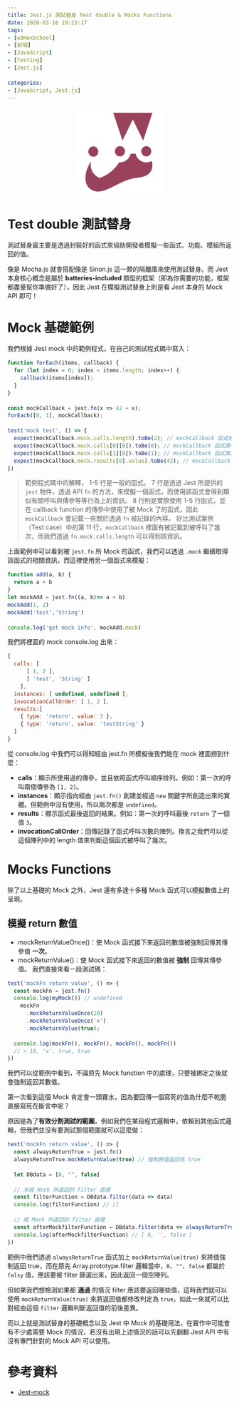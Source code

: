 ```yaml
---
title: Jest.js 測試替身 Test double & Mocks Functions
date: 2020-03-16 19:23:17
tags:
- [w3HexSchool]
- [前端]
- [JavaScript]
- [Testing]
- [Jest.js]

categories: 
- [JavaScript, Jest.js]
---
```


<div style="display:flex;justify-content:center;">
  <img style="object-fit:cover;" alt="jest-logo" src='/images/Jest/jest-logo.png' width='200px' height='200px' />
</div>

# Test double 測試替身

測試替身最主要是透過封裝好的函式來協助開發者模擬一些函式、功能、模組所返回的值。

像是 Mocha.js 就會搭配像是 Sinon.js 這一類的隔離庫來使用測試替身。而 Jest 本身核心概念是屬於 **batteries-included** 類型的框架（即為你需要的功能，框架都盡量幫你準備好了），因此 Jest 在模擬測試替身上則是看 Jest 本身的 Mock API 即可！

<!--more-->

# Mock 基礎範例
我們根據 Jest mock 中的範例程式，在自己的測試程式碼中寫入：
```javascript
function forEach(items, callback) {
  for (let index = 0; index < items.length; index++) {
    callback(items[index]);
  }
}

const mockCallback = jest.fn(x => 42 + x);
forEach([0, 1], mockCallback);

test('mock test', () => {
  expect(mockCallback.mock.calls.length).toBe(2); // mockCallback 函式應該被呼叫了 `2` 次
  expect(mockCallback.mock.calls[0][0]).toBe(0); // mockCallback 函式第一次呼叫時第一個參數是 `0`
  expect(mockCallback.mock.calls[1][0]).toBe(1); // mockCallback 函式第二次呼叫時第一個參數是 `1`
  expect(mockCallback.mock.results[0].value).toBe(42); // mockCallback 函式第一次呼叫時，callback 返回的值是 42
})

```

> 範例程式碼中的解釋，
> 1-5 行是一般的函式。
> 7 行是透過 Jest 所提供的 `jest` 物件，透過 API `fn` 的方法，來模擬一個函式，而使用該函式會得到類似有關呼叫與傳參等等行為上的資訊。
> 8 行則是實際使用 1-5 行函式，並在 callback function 的傳參中使用了被 Mock 了的函式，因此 `mockCallback` 會記載一些關於透過 `fn` 被記錄的內容。
> 好比測試案例（Test case）中的第 11 行，`mockCallback` 裡面有被記載到被呼叫了幾次，而我們透過 `fn.mock.calls.length` 可以得到該資訊。

上面範例中可以看到被 `jest.fn` 所 Mock 的函式，我們可以透過 `.mock` 繼續取得該函式的相關資訊，而這裡使用另一個函式來模擬：
```javascript
function add(a, b) {
  return a + b
}
let mockAdd = jest.fn((a, b)=> a + b)
mockAdd(1, 2)
mockAdd('test','String')

console.log('get mock info', mockAdd.mock)
```
我們將裡面的 mock console.log 出來：
```javascript
{
  calls: [
      [ 1, 2 ],
      [ 'test', 'String' ]
    ],
  instances: [ undefined, undefined ],
  invocationCallOrder: [ 1, 2 ],
  results:[
    { type: 'return', value: 3 },
    { type: 'return', value: 'testString' }
  ]
}
```
從 console.log 中我們可以得知經由 jest.fn 所模擬後我們能在 mock 裡面撈到什麼：
- **calls**：顯示所使用過的傳參，並且依照函式呼叫順序排列。例如：第一次的呼叫兩個傳參為 `[1, 2]`。
- **instances**：顯示指向經由 `jest.fn()` 創建並經過 `new` 關鍵字所創造出來的實體。但範例中沒有使用，所以兩次都是 `undefined`。
- **results**：顯示函式最後返回的結果。例如：第一次的呼叫最後 `return` 了一個值 `3`。
- **invocationCallOrder**：回傳記錄了函式呼叫次數的陣列。換言之我們可以從這個陣列中的 length 值來判斷這個函式被呼叫了幾次。

# Mocks Functions
除了以上基礎的 Mock 之外，Jest 還有多達十多種 Mock 函式可以模擬數值上的呈現。

## 模擬 return 數值
- mockReturnValueOnce()：使 Mock 函式接下來返回的數值被強制回傳其傳參值 **一次**。
- mockReturnValue()：使 Mock 函式接下來返回的數值被 **強制** 回傳其傳參值。
我們直接來看一段測試碼：
```javascript
test('mockFn return value', () => {
  const mockFn = jest.fn()
  console.log(myMock()) // undefined
    mockFn
      .mockReturnValueOnce(10)
      .mockReturnValueOnce('x')
      .mockReturnValue(true);
    
  console.log(mockFn(), mockFn(), mockFn(), mockFn())
  // > 10, 'x', true, true
})
```
我們可以從範例中看到，不論原先 Mock function 中的處理，只要被綁定之後就會強制返回其數值。

第一次看到這個 Mock 肯定會一頭霧水，因為要回傳一個寫死的值為什麼不乾脆直接寫死在斷言中呢？

原因是為了**有效分割測試的範圍**，例如我們在某段程式邏輯中，依賴到其他函式邏輯，但我們並沒有要測試那個範圍就可以這麼做：

```javascript
test('mockFn return value', () => {
  const alwaysReturnTrue = jest.fn()
  alwaysReturnTrue.mockReturnValue(true) // 強制將值返回為 true

  let DBdata = [0, "", false]

  // 未經 Mock 所返回的 filter 處理
  const filterFunction = DBdata.filter(data => data) 
  console.log(filterFunction) // []
  
  // 經 Mock 所返回的 filter 處理
  const afterMockfilterFunction = DBdata.filter(data => alwaysReturnTrue(data))
  console.log(afterMockfilterFunction) // [ 0, '', false ]
})
```
範例中我們透過 `alwaysReturnTrue` 函式加上 `mockReturnValue(true)` 來將值強制返回 true，而在原先 Array.prototype.filter 邏輯當中，`0`、`""`、`false` 都屬於 `falsy` 值，應該要被 filter 篩選出來，因此返回一個空陣列。

但如果我們想檢測如果都 **通過** 的情況 filter 應該要返回哪些值，這時我們就可以使用 `mockReturnValue(true)` 來將返回值都修改判定為 `true`，如此一來就可以比對經由這個 `filter` 邏輯判斷返回值的前後差異。

而以上就是測試替身的基礎概念以及 Jest 中 Mock 的基礎用法，在實作中可能會有不少處需要 Mock 的情況，若沒有出現上述情況的話可以先翻翻 Jest API 中有沒有專門針對的 Mock API 可以使用。

# 參考資料

- [Jest-mock](https://jestjs.io/docs/zh-Hans/mock-functions)
